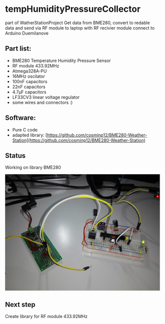 # tempHumidityPressureCollector
part of WatherStationProject
Get data from BME280, convert to redable data and send via RF module to laptop with RF recivier module connect to Arduino Duemilanove

## Part list:

* BME280 Temperature Humidity Pressure Sensor
* RF module 433.92MHz
* Atmega328A-PU
* 16MHz oscilator
* 100nF capacitors
* 22nF capacitors
* 4.7μF capacitors
* LF33CV3 linear voltage regulator
* some wires and connectors :)

## Software:

* Pure C code
* adapted library: [https://github.com/cosminp12/BME280-Weather-Station](https://github.com/cosminp12/BME280-Weather-Station)

## Status

Working on library BME280

![image1](https://github.com/darekb/tempHumidityPressureCollector/blob/master/IMG_20161004_230553.jpg?raw=true)

## Next step

Create library for RF module 433.92MHz



